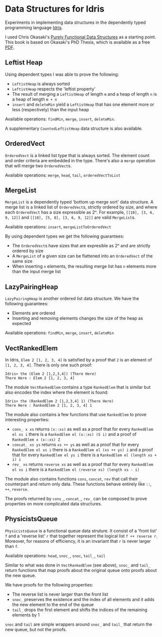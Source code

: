 # Data Structures for Idris

Experiments in implementing data structures in the dependently typed programming language [Idris](https://www.idris-lang.org).

I used Chris Okasaki's [Purely Functional Data Structures](https://books.google.com.sg/books/about/Purely_Functional_Data_Structures.html?id=SxPzSTcTalAC&redir_esc=y) as a starting point. This book is based on Okasaki's PhD Thesis, which is available as a free [PDF](https://www.cs.cmu.edu/~rwh/theses/okasaki.pdf).

## Leftist Heap

Using dependent types I was able to prove the following:

- `LeftistHeap` is always sorted
- `LeftistHeap` respects the 'leftist property'
- The result of merging a `LeftistHeap` of length `m` and a heap of length `n` is a heap of length `m + n`
- `insert` and `deleteMin` yield a `LeftistHeap` that has one element more or less (respectively) than the input heap

Available operations: `findMin`, `merge`, `insert`, `deleteMin`.

A supplementary `CountedLeftistHeap` data structure is also available.

## OrderedVect

`OrderedVect` is a linked list type that is always sorted. The element count and order criteria are embedded in the type. There's also a `merge` operation that will merge two `OrderedVect`s.

Available operations: `merge`, `head`, `tail`, `orderedVectToList`

## MergeList

`MergeList` is a dependently typed 'bottom up merge sort' data structure. A merge list is a linked list of `OrderedVect`s, strictly ordered by size, and where each `OrderedVect` has a size expressible as 2ⁿ. For example, `[[10], [3, 6, 9, 12]]` and `[[10], [5, 8], [3, 6, 9, 12]]` are valid `MergeList`s.

Available operations: `insert`, `mergeListToOrderedVect`

By using dependent types we get the following guarantees:

- The `OrderedVect`s have sizes that are expresible as 2ⁿ and are strictly ordered by size
- A `MergeList` of a given size can be flattened into an `OrderedVect` of the same size
- When inserting `n` elements, the resulting merge list has `n` elements more than the input merge list

## LazyPairingHeap

`LazyPairingHeap` is another ordered list data structure. We have the following guarantees:

- Elements are ordered
- Inserting and removing elements changes the size of the heap as expected

Available operations: `findMin`, `merge`, `insert`, `deleteMin`

## VectRankedElem

In Idris, `Elem 2 [1, 2, 3, 4]` is satisfied by a proof that `2` is an element of `[1, 2, 3, 4]`. There is only one such proof:

```
Idris> the (Elem 2 [1,2,3,4]) (There Here)
There Here : Elem 2 [1, 2, 3, 4]
```

The module `VectRankedElem` contains a type `RankedElem` that is similar but also encodes the index where the element is found:

```
Idris> the (RankedElem 2 [1,2,3,4] 1) (There Here)
There Here : RankedElem 2 [1, 2, 3, 4] 1
```

The module also contains a few functions that use `RankedElem` to prove interesting properties:

- `cons_ x xs` returns `(x::xs)` as well as a proof that for every `RankedElem el xs i` there is a `RankedElem el (x::xs) (S i)` and a proof of `RankedElem x (x::xs) Z`
- `concat_ xs ys` returns `xs ++ ys` as well as a proof that for every `RankedElem el xs i` there is a `RankedElem el (xs ++ ys) i` and a proof that for every `RankedElem el ys i` there is a `RankedElem el (length xs + i) i`
- `rev_ xs` returns `reverse xs` as well as a proof that for every `RankedElem el xs i` there is a `RankedElem el (reverse xs) (length xs - i)`

The module also contains functions `cons`, `concat`, `rev` that call their `_` counterpart and return only data. These functions behave entirely like `::`, `++`, `reverse`.

The proofs returned by `cons_`, `concat_`, `rev_` can be composed to prove properties on more complicated data structures.

## PhysicistsQueue

`PhysicistsQueue` is a functional queue data struture. It consist of a 'front list' `f` and a 'reverse list' `r` that together represent the logical list `f ++ reverse r`. Moreover, for reasons of efficiency, it is an invariant that `r` is never larger than `f`.

Available operations: `head`, `snoc_`, `snoc`, `tail_`, `tail`

Similar to what was done in `VectRankedElem` (see above), `snoc_` and `tail_` return functions that map proofs about the original queue onto proofs about the new queue.

We have proofs for the following properties:

- The reverse list is never larger than the front list
- `snoc_` preserves the existence and the index of all elements and it adds the new element to the end of the queue
- `tail_` drops the first element and shifts the indices of the remaining elements by 1

`snoc` and `tail` are simple wrappers around `snoc_` and `tail_` that return the new queue, but not the proofs.